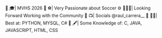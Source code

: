 🏫 🎓| MVHS 2026
🥅 ⚽| Very Passionate about Soccer
⚙️ 🏋🏽‍♂️| Looking Forward Working with the Community
👥 📺| Socials @raul_carrera__
📝 ✍🏽| Best at: PYTHON, MYSQL, C#
📜 🖋️| Some Knowledge of: C, JAVA, JAVASCRIPT, HTML, CSS
